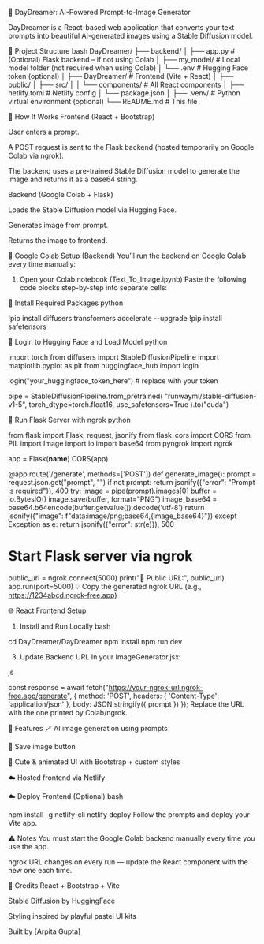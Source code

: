 🎨 DayDreamer: AI-Powered Prompt-to-Image Generator

DayDreamer is a React-based web application that converts your text prompts into beautiful AI-generated images using a Stable Diffusion model.

📁 Project Structure
bash
DayDreamer/
├── backend/
│   ├── app.py                # (Optional) Flask backend – if not using Colab
│   ├── my_model/             # Local model folder (not required when using Colab)
│   └── .env                  # Hugging Face token (optional)
│
├── DayDreamer/               # Frontend (Vite + React)
│   ├── public/
│   ├── src/
│   │   └── components/       # All React components
│   ├── netlify.toml          # Netlify config
│   └── package.json
│
├── .venv/                    # Python virtual environment (optional)
└── README.md                 # This file


🚀 How It Works
Frontend (React + Bootstrap)

User enters a prompt.

A POST request is sent to the Flask backend (hosted temporarily on Google Colab via ngrok).

The backend uses a pre-trained Stable Diffusion model to generate the image and returns it as a base64 string.

Backend (Google Colab + Flask)

Loads the Stable Diffusion model via Hugging Face.

Generates image from prompt.

Returns the image to frontend.


🧠 Google Colab Setup (Backend)
You’ll run the backend on Google Colab every time manually:

1. Open your Colab notebook (Text_To_Image.ipynb)
Paste the following code blocks step-by-step into separate cells:

🔧 Install Required Packages
python

!pip install diffusers transformers accelerate --upgrade
!pip install safetensors

🔐 Login to Hugging Face and Load Model
python

import torch
from diffusers import StableDiffusionPipeline
import matplotlib.pyplot as plt
from huggingface_hub import login

login("your_huggingface_token_here")  # replace with your token

pipe = StableDiffusionPipeline.from_pretrained(
    "runwayml/stable-diffusion-v1-5",
    torch_dtype=torch.float16,
    use_safetensors=True
).to("cuda")


🚀 Run Flask Server with ngrok
python

from flask import Flask, request, jsonify
from flask_cors import CORS
from PIL import Image
import io
import base64
from pyngrok import ngrok

app = Flask(__name__)
CORS(app)

@app.route('/generate', methods=['POST'])
def generate_image():
    prompt = request.json.get("prompt", "")
    if not prompt:
        return jsonify({"error": "Prompt is required"}), 400
    try:
        image = pipe(prompt).images[0]
        buffer = io.BytesIO()
        image.save(buffer, format="PNG")
        image_base64 = base64.b64encode(buffer.getvalue()).decode('utf-8')
        return jsonify({"image": f"data:image/png;base64,{image_base64}"})
    except Exception as e:
        return jsonify({"error": str(e)}), 500

# Start Flask server via ngrok

public_url = ngrok.connect(5000)
print("🔗 Public URL:", public_url)
app.run(port=5000)
💡 Copy the generated ngrok URL (e.g., https://1234abcd.ngrok-free.app)

🌐 React Frontend Setup
1. Install and Run Locally
bash

cd DayDreamer/DayDreamer
npm install
npm run dev

3. Update Backend URL
In your ImageGenerator.jsx:

js

const response = await fetch("https://your-ngrok-url.ngrok-free.app/generate", {
  method: 'POST',
  headers: { 'Content-Type': 'application/json' },
  body: JSON.stringify({ prompt })
});
Replace the URL with the one printed by Colab/ngrok.

📸 Features
🪄 AI image generation using prompts

💾 Save image button

🎨 Cute & animated UI with Bootstrap + custom styles

☁️ Hosted frontend via Netlify

☁️ Deploy Frontend (Optional)
bash

npm install -g netlify-cli
netlify deploy
Follow the prompts and deploy your Vite app.

⚠️ Notes
You must start the Google Colab backend manually every time you use the app.

ngrok URL changes on every run — update the React component with the new one each time.

🙌 Credits
React + Bootstrap + Vite

Stable Diffusion by HuggingFace

Styling inspired by playful pastel UI kits

Built by [Arpita Gupta]








